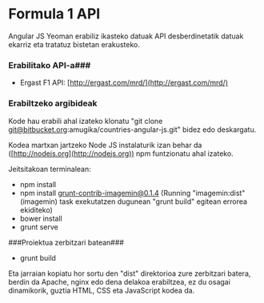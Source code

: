 # Formula 1 API #

Angular JS Yeoman erabiliz ikasteko datuak API desberdinetatik datuak ekarriz eta tratatuz bistetan erakusteko.

### Erabilitako API-a###

* Ergast F1 API: [http://ergast.com/mrd/](http://ergast.com/mrd/)

### Erabiltzeko argibideak ###

Kode hau erabili ahal izateko klonatu "git clone git@bitbucket.org:amugika/countries-angular-js.git" bidez edo deskargatu.

Kodea martxan jartzeko Node JS instalaturik izan behar da ([http://nodejs.org](http://nodejs.org)) npm funtzionatu ahal izateko.

Jeitsitakoan terminalean:

* npm install
* npm install grunt-contrib-imagemin@0.1.4 (Running "imagemin:dist" (imagemin) task exekutatzen dugunean "grunt build" egitean errorea ekiditeko)
* bower install
* grunt serve

###Proiektua zerbitzari batean###

* grunt build

Eta jarraian kopiatu hor sortu den "dist" direktorioa zure zerbitzari batera, berdin da Apache, nginx edo dena delakoa erabiltzea, ez du osagai dinamikorik, guztia HTML, CSS eta JavaScript kodea da.
